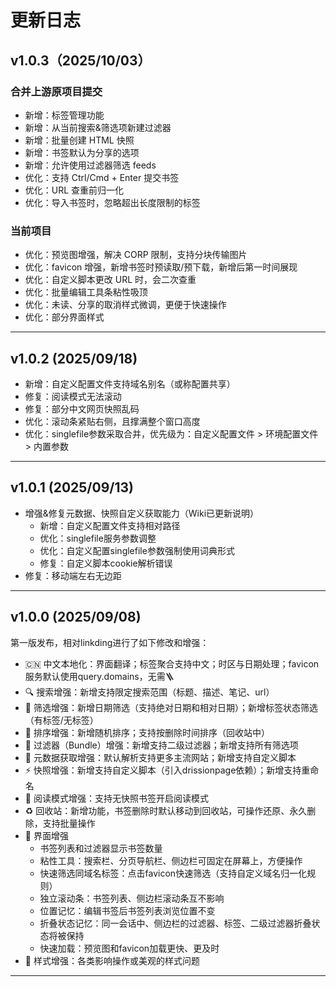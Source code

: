 # 更新日志
## v1.0.3（2025/10/03）
### 合并上游原项目提交

- 新增：标签管理功能
- 新增：从当前搜索&筛选项新建过滤器
- 新增：批量创建 HTML 快照
- 新增：书签默认为分享的选项
- 新增：允许使用过滤器筛选 feeds
- 优化：支持 Ctrl/Cmd + Enter 提交书签
- 优化：URL 查重前归一化
- 优化：导入书签时，忽略超出长度限制的标签

### 当前项目

- 优化：预览图增强，解决 CORP 限制，支持分块传输图片
- 优化：favicon 增强，新增书签时预读取/预下载，新增后第一时间展现
- 优化：自定义脚本更改 URL 时，会二次查重
- 优化：批量编辑工具条粘性吸顶
- 优化：未读、分享的取消样式微调，更便于快速操作
- 优化：部分界面样式

---
## v1.0.2 (2025/09/18)

- 新增：自定义配置文件支持域名别名（或称配置共享）
- 修复：阅读模式无法滚动
- 修复：部分中文网页快照乱码
- 优化：滚动条紧贴右侧，且撑满整个窗口高度
- 优化：singlefile参数采取合并，优先级为：自定义配置文件 > 环境配置文件 > 内置参数

---
## v1.0.1 (2025/09/13)

- 增强&修复元数据、快照自定义获取能力（Wiki已更新说明）
    - 新增：自定义配置文件支持相对路径
    - 优化：singlefile服务参数调整
    - 优化：自定义配置singlefile参数强制使用词典形式
    - 修复：自定义脚本cookie解析错误
- 修复：移动端左右无边距

---
## v1.0.0 (2025/09/08)

第一版发布，相对linkding进行了如下修改和增强：

- 🇨🇳 中文本地化：界面翻译；标签聚合支持中文；时区与日期处理；favicon服务默认使用query.domains，无需🪜
- 🔍 搜索增强：新增支持限定搜索范围（标题、描述、笔记、url）
- 📅 筛选增强：新增日期筛选（支持绝对日期和相对日期）；新增标签状态筛选（有标签/无标签）
- 🎲 排序增强：新增随机排序；支持按删除时间排序（回收站中）
- 🤖 过滤器（Bundle）增强：新增支持二级过滤器；新增支持所有筛选项
- 🐞 元数据获取增强：默认解析支持更多主流网站；新增支持自定义脚本
- ⚡️ 快照增强：新增支持自定义脚本（引入drissionpage依赖）；新增支持重命名
- 📖 阅读模式增强：支持无快照书签开启阅读模式
- ♻️ 回收站：新增功能，书签删除时默认移动到回收站，可操作还原、永久删除，支持批量操作
- 👀 界面增强
    - 书签列表和过滤器显示书签数量
    - 粘性工具：搜索栏、分页导航栏、侧边栏可固定在屏幕上，方便操作
    - 快速筛选同域名标签：点击favicon快速筛选（支持自定义域名归一化规则）
    - 独立滚动条：书签列表、侧边栏滚动条互不影响
    - 位置记忆：编辑书签后书签列表浏览位置不变
    - 折叠状态记忆：同一会话中、侧边栏的过滤器、标签、二级过滤器折叠状态将被保持
    - 快速加载：预览图和favicon加载更快、更及时
- 🔧 样式增强：各类影响操作或美观的样式问题

---